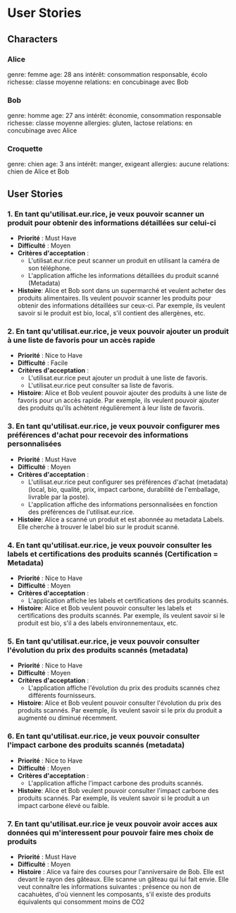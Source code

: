 # User Stories

## Characters

### Alice

genre: femme
age: 28 ans
intérêt: consommation responsable, écolo
richesse: classe moyenne
relations: en concubinage avec Bob

### Bob

genre: homme
age: 27 ans
intérêt: économie, consommation responsable
richesse: classe moyenne
allergies: gluten, lactose
relations: en concubinage avec Alice

### Croquette

genre: chien
age: 3 ans
intérêt: manger, exigeant
allergies: aucune
relations: chien de Alice et Bob

## User Stories

### 1. En tant qu'utilisat.eur.rice, je veux pouvoir scanner un produit pour obtenir des informations détaillées sur celui-ci

- **Priorité** : Must Have
- **Difficulté** : Moyen
- **Critères d'acceptation** :
  - L'utilisat.eur.rice peut scanner un produit en utilisant la caméra de son téléphone.
  - L'application affiche les informations détaillées du produit scanné (Metadata)
- **Histoire**: Alice et Bob sont dans un supermarché et veulent acheter des produits alimentaires. Ils veulent pouvoir scanner les produits pour obtenir des informations détaillées sur ceux-ci. Par exemple, ils veulent savoir si le produit est bio, local, s'il contient des allergènes, etc.

### 2. En tant qu'utilisat.eur.rice, je veux pouvoir ajouter un produit à une liste de favoris pour un accès rapide

- **Priorité** : Nice to Have
- **Difficulté** : Facile
- **Critères d'acceptation** :
  - L'utilisat.eur.rice peut ajouter un produit à une liste de favoris.
  - L'utilisat.eur.rice peut consulter sa liste de favoris.
- **Histoire**: Alice et Bob veulent pouvoir ajouter des produits à une liste de favoris pour un accès rapide. Par exemple, ils veulent pouvoir ajouter des produits qu'ils achètent régulièrement à leur liste de favoris.

### 3. En tant qu'utilisat.eur.rice, je veux pouvoir configurer mes préférences d'achat pour recevoir des informations personnalisées

- **Priorité** : Must Have
- **Difficulté** : Moyen
- **Critères d'acceptation** :
  - L'utilisat.eur.rice peut configurer ses préférences d'achat (metadata) (local, bio, qualité, prix, impact carbone, durabilité de l'emballage, livrable par la poste).
  - L'application affiche des informations personnalisées en fonction des préférences de l'utilisat.eur.rice.
- **Histoire**: Alice a scanné un produit et est abonnée au metadata Labels. Elle cherche à trouver le label bio sur le produit scanné.

### 4. En tant qu'utilisat.eur.rice, je veux pouvoir consulter les labels et certifications des produits scannés (Certification = Metadata)

- **Priorité** : Nice to Have
- **Difficulté** : Moyen
- **Critères d'acceptation** :
  - L'application affiche les labels et certifications des produits scannés.
- **Histoire**: Alice et Bob veulent pouvoir consulter les labels et certifications des produits scannés. Par exemple, ils veulent savoir si le produit est bio, s'il a des labels environnementaux, etc.

### 5. En tant qu'utilisat.eur.rice, je veux pouvoir consulter l'évolution du prix des produits scannés (metadata)

- **Priorité** : Nice to Have
- **Difficulté** : Moyen
- **Critères d'acceptation** :
  - L'application affiche l'évolution du prix des produits scannés chez différents fournisseurs.
- **Histoire**: Alice et Bob veulent pouvoir consulter l'évolution du prix des produits scannés. Par exemple, ils veulent savoir si le prix du produit a augmenté ou diminué récemment.

### 6. En tant qu'utilisat.eur.rice, je veux pouvoir consulter l'impact carbone des produits scannés (metadata)

- **Priorité** : Nice to Have
- **Difficulté** : Moyen
- **Critères d'acceptation** :
  - L'application affiche l'impact carbone des produits scannés.
- **Histoire**: Alice et Bob veulent pouvoir consulter l'impact carbone des produits scannés. Par exemple, ils veulent savoir si le produit a un impact carbone élevé ou faible.

### 7. En tant qu'utilisat.eur.rice je veux pouvoir avoir acces aux données qui m'interessent pour pouvoir faire mes choix de produits

- **Priorité** : Must Have
- **Difficulté** : Moyen
- **Histoire** : Alice va faire des courses pour l'anniversaire de Bob. Elle est devant le rayon des gâteaux. Elle scanne un gâteau qui lui fait envie. Elle veut connaître les informations suivantes : présence ou non de cacahuètes, d'où viennent les composants, s'il existe des produits équivalents qui consomment moins de CO2
